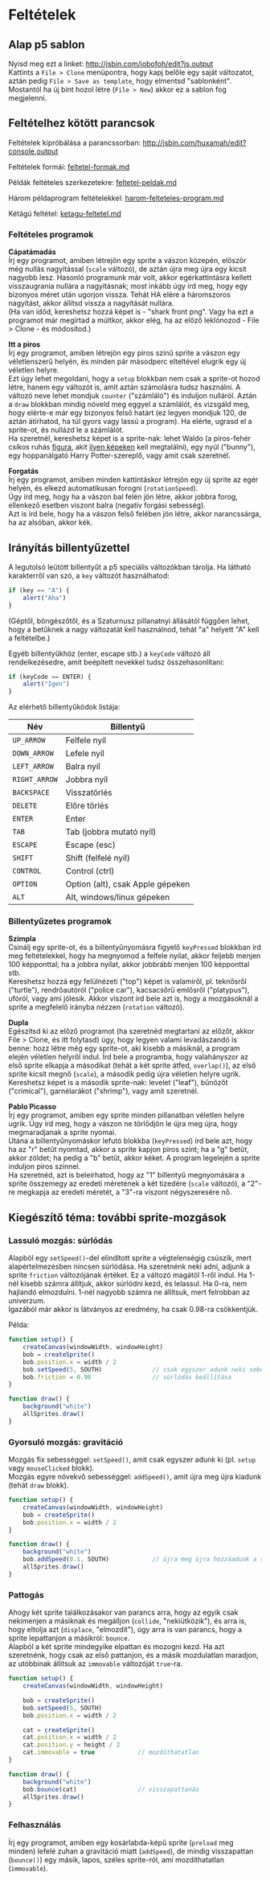# Feltételek

## Alap p5 sablon

Nyisd meg ezt a linket: http://jsbin.com/jobofoh/edit?js,output  
Kattints a `File > Clone` menüpontra, hogy kapj belőle egy saját változatot,  
aztán pedig `File > Save as template`, hogy elmentsd "sablonként".  
Mostantól ha új bint hozol létre (`File > New`) akkor ez a sablon fog megjelenni.  

## Feltételhez kötött parancsok



Feltételek kipróbálása a parancssorban: http://jsbin.com/huxamah/edit?console,output  

Feltételek formái: [feltetel-formak.md](feltetel-formak.md)  

Példák feltételes szerkezetekre: [feltetel-peldak.md](feltetel-peldak.md)  

Három példaprogram feltételekkel: [harom-felteteles-program.md](harom-felteteles-program.md)

Kétágú feltétel: [ketagu-feltetel.md](ketagu-feltetel.md)  

### Feltételes programok

__Cápatámadás__  
Írj egy programot, amiben létrejön egy sprite a vászon közepén, először még nullás nagyítással (`scale` változó), de aztán újra meg újra egy kicsit nagyobb lesz. Hasonló programunk már volt, akkor egérkattintásra kellett visszaugrania nullára a nagyításnak; most inkább úgy írd meg, hogy egy bizonyos méret után ugorjon vissza. Tehát HA elére a háromszoros nagyítást, akkor állítsd vissza a nagyítását nullára.  
(Ha van időd, kereshetsz hozzá képet is - "shark front png". Vagy ha ezt a programot már megírtad a múltkor, akkor elég, ha az előző leklónozod - File > Clone - és módosítod.)  

__Itt a piros__  
Írj egy programot, amiben létrejön egy piros színű sprite a vászon egy véletlenszerű helyén, és minden pár másodperc elteltével elugrik egy új véletlen helyre.  
Ezt úgy lehet megoldani, hogy a `setup` blokkban nem csak a sprite-ot hozod létre, hanem egy változót is, amit aztán számolásra tudsz használni. A változó neve lehet mondjuk `counter` ("számláló") és induljon nulláról. Aztán a `draw` blokkban mindig növeld meg eggyel a számlálót, és vizsgáld meg, hogy elérte-e már egy bizonyos felső határt (ez legyen mondjuk 120, de aztán átírhatod, ha túl gyors vagy lassú a program). Ha elérte, ugrasd el a sprite-ot, és nullázd le a számlálót.  
Ha szeretnél, kereshetsz képet is a sprite-nak: lehet Waldo (a piros-fehér csíkos ruhás [figura](https://media.golfdigest.com/photos/5ac259d2b312500b48a85018/master/pass/waldo2.jpg), akit [ilyen képeken](https://i.ytimg.com/vi/SiYrSYd7mlc/maxresdefault.jpg) kell megtalálni), egy nyúl ("bunny"), egy hoppanálgató Harry Potter-szereplő, vagy amit csak szeretnél.   

__Forgatás__  
Írj egy programot, amiben minden kattintáskor létrejön egy új sprite az egér helyén, és elkezd automatikusan forogni (`rotationSpeed`).  
Úgy írd meg, hogy ha a vászon bal felén jön létre, akkor jobbra forog, ellenkező esetben viszont balra (negatív forgási sebesség).  
Azt is írd bele, hogy ha a vászon felső felében jön létre, akkor narancssárga, ha az alsóban, akkor kék.  

## Irányítás billentyűzettel

A legutolsó leütött billentyűt a p5 speciális változókban tárolja. Ha látható karakterről van szó, a `key` változót használhatod:  
```JavaScript
if (key == "A") {
    alert("Aha")
}
```
(Géptől, böngészőtől, és a Szaturnusz pillanatnyi állásától függően lehet, hogy a betűknek a nagy változatát kell használnod, tehát "a" helyett "A" kell a feltételbe.)  

Egyéb billentyűkhöz (enter, escape stb.) a `keyCode` változó áll rendelkezésedre, amit beépített nevekkel tudsz összehasonlítani:  
```JavaScript
if (keyCode == ENTER) {
    alert("Igen")
}
```

Az elérhető billentyűködok listája:  

Név | Billentyű      
--- | ---
`UP_ARROW`      | Felfele nyíl   
`DOWN_ARROW`    | Lefele nyíl    
`LEFT_ARROW`    | Balra nyíl
`RIGHT_ARROW`   | Jobbra nyíl
`BACKSPACE`     | Visszatörlés
`DELETE`        | Előre törlés
`ENTER`         | Enter
`TAB`           | Tab (jobbra mutató nyíl)
`ESCAPE`        | Escape (esc)
`SHIFT`         | Shift (felfelé nyíl)
`CONTROL`       | Control (ctrl)
`OPTION`        | Option (alt), csak Apple gépeken
`ALT`           | Alt, windows/linux gépeken

### Billentyűzetes programok

__Szimpla__  
Csinálj egy sprite-ot, és a billentyűnyomásra figyelő `keyPressed` blokkban írd meg feltételekkel, hogy ha megnyomod a felfele nyilat, akkor feljebb menjen 100 képponttal; ha a jobbra nyilat, akkor jobbrább menjen 100 képponttal stb.  
Kereshetsz hozzá egy felülnézeti ("top") képet is valamiről, pl. teknősről ("turtle"), rendrőautóról ("police car"), kacsacsőrű emlősről ("platypus"), ufóról, vagy ami jólesik. Akkor viszont írd bele azt is, hogy a mozgásoknál a sprite a megfelelő irányba nézzen (`rotation` változó).   

__Dupla__  
Egészítsd ki az előző programot (ha szeretnéd megtartani az előzőt, akkor File > Clone, és itt folytasd) úgy, hogy legyen valami levadászandó is benne: hozz létre még egy sprite-ot, aki kisebb a másiknál, a program elején véletlen helyről indul. Írd bele a programba, hogy valahányszor az első sprite elkapja a másodikat (tehát a két sprite átfed, `overlap()`), az első sprite kicsit megnő (`scale`), a második pedig újra véletlen helyre ugrik.  
Kereshetsz képet is a második sprite-nak: levelet ("leaf"), bűnözőt ("crimical"), garnélarákot ("shrimp"), vagy amit szeretnél.  

__Pablo Picasso__  
Írj egy programot, amiben egy sprite minden pillanatban véletlen helyre ugrik. Úgy írd meg, hogy a vászon ne törlődjön le újra meg újra, hogy megmaradjanak a sprite nyomai.  
Utána a billentyűnyomáskor lefutó blokkba (`keyPressed`) írd bele azt, hogy ha az "r" betűt nyomtad, akkor a sprite kapjon piros színt; ha a "g" betűt, akkor zöldet; ha pedig a "b" betűt, akkor kéket. A program legelején a sprite induljon piros színnel.  
Ha szeretnéd, azt is beleírhatod, hogy az "1" billentyű megnyomására a sprite összemegy az eredeti méretének a két tizedére (`scale` változó), a "2"-re megkapja az eredeti méretét, a "3"-ra viszont négyszeresére nő.  

## Kiegészítő téma: további sprite-mozgások

### Lassuló mozgás: súrlódás

Alapból egy `setSpeed()`-del elindított sprite a végtelenségig csúszik, mert alapértelmezésben nincsen súrlódása. Ha szeretnénk neki adni, adjunk a sprite `friction` változójának értéket. Ez a változó magától 1-ről indul. Ha 1-nél kisebb számra állítjuk, akkor súrlódni kezd, és lelassul. Ha 0-ra, nem hajlandó elmozdulni. 1-nél nagyobb számra ne állítsuk, mert felrobban az univerzum.  
Igazából már akkor is látványos az eredmény, ha csak 0.98-ra csökkentjük.  

Példa:  
```JavaScript
function setup() {
    createCanvas(windowWidth, windowHeight)
    bob = createSprite()
    bob.position.x = width / 2
    bob.setSpeed(5, SOUTH)              // csak egyszer adunk neki sebességet
    bob.friction = 0.98                 // súrlódás beállítása
}

function draw() {
    background("white")
    allSprites.draw()
}
```

### Gyorsuló mozgás: gravitáció

Mozgás fix sebességgel: `setSpeed()`, amit csak egyszer adunk ki (pl. `setup` vagy `mouseClicked` blokk).  
Mozgás egyre növekvő sebességgel: `addSpeed()`, amit újra meg újra kiadunk (tehát `draw` blokk).
```JavaScript
function setup() {
    createCanvas(windowWidth, windowHeight)
    bob = createSprite()
    bob.position.x = width / 2
}

function draw() {
    background("white")
    bob.addSpeed(0.1, SOUTH)            // újra meg újra hozzáadunk a sebességéhez egy kicsit
    allSprites.draw()
}  
```

### Pattogás

Ahogy két sprite találkozásakor van parancs arra, hogy az egyik csak nekimenjen a másiknak és megálljon (`collide`, "nekiütközik"), és arra is, hogy eltolja azt (`displace`, "elmozdít"), úgy arra is van parancs, hogy a sprite lepattanjon a másikról: `bounce`.  
Alapból a két sprite mindegyike elpattan és mozogni kezd. Ha azt szeretnénk, hogy csak az első pattanjon, és a másik mozdulatlan maradjon, az utóbbinak állítsuk az `immovable` változóját `true`-ra.  

```JavaScript
function setup() {
    createCanvas(windowWidth, windowHeight)

    bob = createSprite()
    bob.setSpeed(5, SOUTH)
    bob.position.x = width / 2

    cat = createSprite()
    cat.position.x = width / 2
    cat.position.y = height / 2
    cat.immovable = true            // mozdíthatatlan
}

function draw() {
    background("white")
    bob.bounce(cat)                 // visszapattanás
    allSprites.draw()
}
```

### Felhasználás

Írj egy programot, amiben egy kosárlabda-képű sprite (`preload` meg minden) lefelé zuhan a gravitáció miatt (`addSpeed`), de mindig visszapattan (`bounce()`) egy másik, lapos, széles sprite-ról, ami mozdíthatatlan (`immovable`).  
